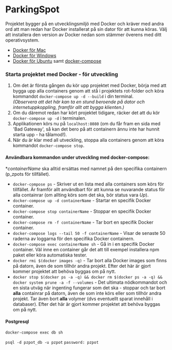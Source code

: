# ParkingSpot

Projektet bygger på en utvecklingsmiljö med Docker och kräver med andra ord att man redan har Docker installerat på sin dator för att kunna köras. Välj att installera den version av Docker nedan som stämmer överens med ditt operativsystem.

* [Docker för Mac](https://docs.docker.com/docker-for-mac/install/#download-docker-for-mac)  
* [Docker för Windows](https://docs.docker.com/toolbox/toolbox_install_windows/)  
* [Docker för Ubuntu](https://www.docker.com/docker-ubuntu) samt [docker-compose](https://docs.docker.com/compose/install/)

### Starta projektet med Docker - för utveckling

1. Om det är första gången du kör upp projektet med Docker, börja med att bygga upp alla containers genom att stå i projektets rot-folder och köra kommandot `docker-compose up -d --build` i din terminal.  
_(Observera att det här kan ta en stund beroende på dator och internetuppkoppling, framför allt att bygga klienten.)_
2. Om du däremot redan har kört projektet tidigare, räcker det att du kör `docker-compose up -d` i terminalen.
3. Applikationen körs nu på `localhost:8080` (om du får fram en sida med 'Bad Gateway', så kan det bero på att containern ännu inte har hunnit starta upp - ha tålamod!).
4. När du är klar med all utveckling, stoppa alla containers genom att köra kommandot `docker-compose stop`.


#### Användbara kommandon under utveckling med docker-compose:

*_containerName_ ska alltid ersättas med namnet på den specifika containern (p_zpots för tillfället).

* `docker-compose ps` - Skriver ut en lista med alla containers som körs för tillfället. Är framför allt användbart för att kunna se nuvarande status för alla containrar (om allting körs som det ska, bör status vara _Up_).
* `docker-compose up -d containerName` - Startar en specifik Docker container.
* `docker-compose stop containerName` - Stoppar en specifik Docker container.
* `docker-compose rm -f containerName` - Tar bort en specifik Docker container.
* `docker-compose logs --tail 50 -f containerName` - Visar de senaste 50 raderna av loggarna för den specifika Docker containern.
* `docker-compose exec containerName sh` - Gå in i en specifik Docker container. Väl inne en container går det att till exempel installera npm paket eller köra automatiska tester.
* `docker rmi $(docker images -q)` - Tar bort alla Docker images som finns på datorn, även de som tillhör andra projekt. Efter det här är gjort kommer projektet att behöva byggas om på nytt.
* `docker stop $(docker ps -a -q) && docker rm $(docker ps -a -q) && docker system prune -a -f --volumes` - Det ultimata nödkommandot och en sista utväg när ingenting fungerar som det ska - stoppar och tar bort **alla** containrar på datorn, även de som inte körs eller som tillhör andra projekt. Tar även bort **alla** volymer (dvs eventuellt sparat innehåll i databaser). Efter det här är gjort kommer projektet att behöva byggas om på nytt.

#### Postgresql

`docker-compose exec db sh`

`psql -d pzpot_db -u pzpot`
`password: pzpot`